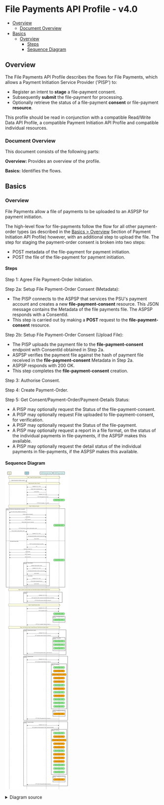 # File Payments API Profile - v4.0 <!-- omit in toc -->

- [Overview](#overview)
  - [Document Overview](#document-overview)
- [Basics](#basics)
  - [Overview](#overview-2)
    - [Steps](#steps)
    - [Sequence Diagram](#sequence-diagram)

## Overview

The File Payments API Profile describes the flows for File Payments, which allows a Payment Initiation Service Provider ('PISP') to:

- Register an intent to **stage** a file-payment consent.
- Subsequently **submit** the file-payment for processing.
- Optionally retrieve the status of a file-payment **consent** or file-payment **resource**.

This profile should be read in conjunction with a compatible Read/Write Data API Profile, a compatible Payment Initiation API Profile and compatible individual resources.

### Document Overview

This document consists of the following parts:

 **Overview:** Provides an overview of the profile.

 **Basics:** Identifies the flows.

## Basics

### Overview

File Payments allow a file of payments to be uploaded to an ASPSP for payment initiation.

The high-level flow for file-payments follow the flow for all other payment-order types (as described in the [Basics > Overview](payment-initiation-api-profile.md#overview-2) Section of Payment Initiation API Profile) however, with an additional step to upload the file. The step for staging the payment-order consent is broken into two steps:

* POST metadata of the file-payment for payment initiation.
* POST the file of the file-payment for payment initiation.

#### Steps

Step 1: Agree File Payment-Order Initiation.

Step 2a: Setup File Payment-Order Consent (Metadata):

* The PISP connects to the ASPSP that services the PSU's payment account and creates a new **file-payment-consent** resource. This JSON message contains the Metadata of the file payments file. The ASPSP responds with a ConsentId.
* This step is carried out by making a **POST** request to the **file-payment-consent** resource.

Step 2b: Setup File Payment-Order Consent (Upload File):

* The PISP uploads the payment file to the **file-payment-consent** endpoint with ConsentId obtained in Step 2a.
* ASPSP verifies the payment file against the hash of payment file received in the **file-payment-consent** Metadata in Step 2a.
* ASPSP responds with 200 OK.
* This step completes the **file-payment-consent** creation.

Step 3: Authorise Consent.

Step 4: Create Payment-Order.

Step 5: Get Consent/Payment-Order/Payment-Details Status:

* A PISP may optionally request the Status of the file-payment-consent.
* A PISP may optionally request File uploaded to file-payment-consent, for verification.
* A PISP may optionally request the Status of the file-payment.
* A PISP may optionally request a report in a file format, on the status of the individual payments in file-payments, if the ASPSP makes this available.
* A PISP may optionally request the detail status of the individual payments in file-payments, if the ASPSP makes this available.

#### Sequence Diagram

![File Payment Initiation - High Level Flow](./images/FilePaymentStatusv4-draft9.png)

<details>
   <Summary>Diagram source</Summary>

```
participant PSU #lightyellow
participant PISP #lightblue
participant ASPSP Authorisation Server #lightcyan
participant ASPSP Resource Server #lightcyan

note over PSU, ASPSP Resource Server #lightyellow:Step 1: Agree File Payment Initiation

PSU -> PISP: Agree file-payment initiation request

note over PSU, ASPSP Resource Server #lightyellow:Setup Payment-Order Consent

PISP <-> ASPSP Authorisation Server: Establish TLS 1.2 MA
PISP -> ASPSP Authorisation Server: Initiate Client Credentials Grant
ASPSP Authorisation Server -> PISP: access-token
PISP <-> ASPSP Resource Server: Establish TLS 1.2 MA
PISP -> ASPSP Resource Server: POST /file-payment-consents

rbox over ASPSP Resource Server #lightgreen: Consent Status: AWUP 
ASPSP Resource Server -> PISP: HTTP 201 (Created),  ConsentId


note over PSU, ASPSP Resource Server #lightyellow:Step 3: Authorize Consent

alt Redirection (Using authorization code grant)
        PISP -> PSU: HTTP 302 (Found), Redirect (ConsentId)
        PSU -> ASPSP Authorisation Server: Follow redirect (ConsentId)
        PSU <-> ASPSP Authorisation Server: authenticate
        PSU <-> ASPSP Authorisation Server: SCA if required
        PSU <-> ASPSP Authorisation Server: Select debtor account if required
        rbox over ASPSP Resource Server #lightgreen: Consent Status: AUTH
        ASPSP Authorisation Server -> PSU: HTTP 302 (Found), Redirect (authorization-code)
        PSU -> PISP: Follow redirect (authorization-code)
        PISP <-> ASPSP Authorisation Server: Establish TLS 1.2 MA
        PISP -> ASPSP Authorisation Server: Exchange authorization-code for access token
        ASPSP Authorisation Server -> PISP: access-token
else Decoupled (Using CIBA)
        PISP -> ASPSP Authorisation Server: POST /bc-authorize (login_hint_token)
        ASPSP Authorisation Server -> PISP: OK

        PSU -> ASPSP Authorisation Server: Authorise (Consent Id)
        PSU <-> ASPSP Authorisation Server: authenticate
        PSU <-> ASPSP Authorisation Server: SCA if required
        PSU <-> ASPSP Authorisation Server: select accounts
        rbox over ASPSP Resource Server #lightgreen: Consent Status: AUTH

        alt Using callback
                ASPSP Authorisation Server -> PISP: Callback (authorization-code)
                PISP <-> ASPSP Authorisation Server: Establish TLS 1.2 MA
                PISP -> ASPSP Authorisation Server: Exchange authorization-code for access token
                ASPSP Authorisation Server -> PISP: access-token
        else Using polling
                PISP <-> ASPSP Authorisation Server: Establish TLS 1.2 MA
                PISP -> ASPSP Authorisation Server: Poll at /token using auth-req-id
                ASPSP Authorisation Server -> PISP: access-token
        end alt
end alt


note over PSU, ASPSP Resource Server #lightyellow:Step 4: Confirm Funds (Domestic and International Single Immediate Payments Only)

opt
PISP <-> ASPSP Resource Server: Establish TLS 1.2 MA
PISP -> ASPSP Resource Server: GET /payment-order-consents/{ConsentId}/funds-confirmation
ASPSP Resource Server -> PISP: HTTP 200 (OK) funds-confirmation resource

end opt

note over PSU, ASPSP Resource Server #lightyellow:Step 5: Create Payment-Order

PISP <-> ASPSP Resource Server: Establish TLS 1.2 MA
PISP -> ASPSP Resource Server: POST /payment-orders
rbox over ASPSP Resource Server #lightgreen: Consent Status: COND
alt Immediate Payment
rbox over ASPSP Resource Server #lightgreen: Payment Status: RCVD
end alt
ASPSP Resource Server -> PISP: HTTP 201 (Created), Payment-Order Id

note over PSU, ASPSP Resource Server #lightyellow:Step 6: Get Payment-Order-Consent/Payment-Order/Payment-details Status

opt payment-order-consent
PISP <-> ASPSP Resource Server: Establish TLS 1.2 MA
PISP -> ASPSP Resource Server: GET /payment-order-consents/{ConsentId}
alt Immediate
rbox over ASPSP Resource Server #lightgreen: Payment Status: AWAU
rbox over ASPSP Resource Server #lightgreen: Payment Status: AUTH
rbox over ASPSP Resource Server #lightgreen: Payment Status: RJCT
end alt
ASPSP Resource Server -> PISP: HTTP 200 (OK) payment-order-consent resource
end opt

opt payment-order
PISP <-> ASPSP Resource Server: Establish TLS 1.2 MA
PISP -> ASPSP Resource Server: GET /payment-orders/{Payment-Order Id}
alt Immediate
rbox over ASPSP Resource Server #lightgreen: Payment Status: RCVD
rbox over ASPSP Resource Server #orange: Payment Status: PDNG
rbox over ASPSP Resource Server #orange: Payment Status: ACTC or PATC
rbox over ASPSP Resource Server #orange: Payment Status: ACCP
rbox over ASPSP Resource Server #orange: Payment Status: ACFC
rbox over ASPSP Resource Server #lightgreen: Payment Status: ACSP
rbox over ASPSP Resource Server #orange: Payment Status: ACWC
rbox over ASPSP Resource Server #lightgreen: Payment Status: ACSC
rbox over ASPSP Resource Server #orange: Payment Status: BLCK
rbox over ASPSP Resource Server #lightgreen: Payment Status: ACWP
rbox over ASPSP Resource Server #lightgreen: Payment Status: ACCC
rbox over ASPSP Resource Server #lightgreen: Payment Status: RJCT
end alt
alt Additional for FDP and SO 
rbox over ASPSP Resource Server #orange: Payment Status: CANC
end alt
ASPSP Resource Server -> PISP: HTTP 200 (OK) payment-order resource
end opt

opt payment-details
PISP <-> ASPSP Resource Server: Establish TLS 1.2 MA
PISP -> ASPSP Resource Server: GET /payment-orders/{Payment-Order Id}/payment-details
alt Immediate
rbox over ASPSP Resource Server #lightgreen: Payment Status: RCVD
rbox over ASPSP Resource Server #orange: Payment Status: PDNG
rbox over ASPSP Resource Server #orange: Payment Status: ACTC or PATC
rbox over ASPSP Resource Server #orange: Payment Status: ACCP
rbox over ASPSP Resource Server #orange: Payment Status: ACFC
rbox over ASPSP Resource Server #lightgreen: Payment Status: ACSP
rbox over ASPSP Resource Server #orange: Payment Status: ACWC
rbox over ASPSP Resource Server #orange: Payment Status: ACSC
rbox over ASPSP Resource Server #orange: Payment Status: BLCK
rbox over ASPSP Resource Server #lightgreen: Payment Status: ACWP
rbox over ASPSP Resource Server #lightgreen: Payment Status: ACCC
rbox over ASPSP Resource Server #lightgreen: Payment Status: RJCT
end alt
alt Additional for FDP and SO 
rbox over ASPSP Resource Server #orange: Payment Status: CANC
end alt
ASPSP Resource Server -> PISP: HTTP 200 (OK) payment-details resource
end opt



```
</details>
